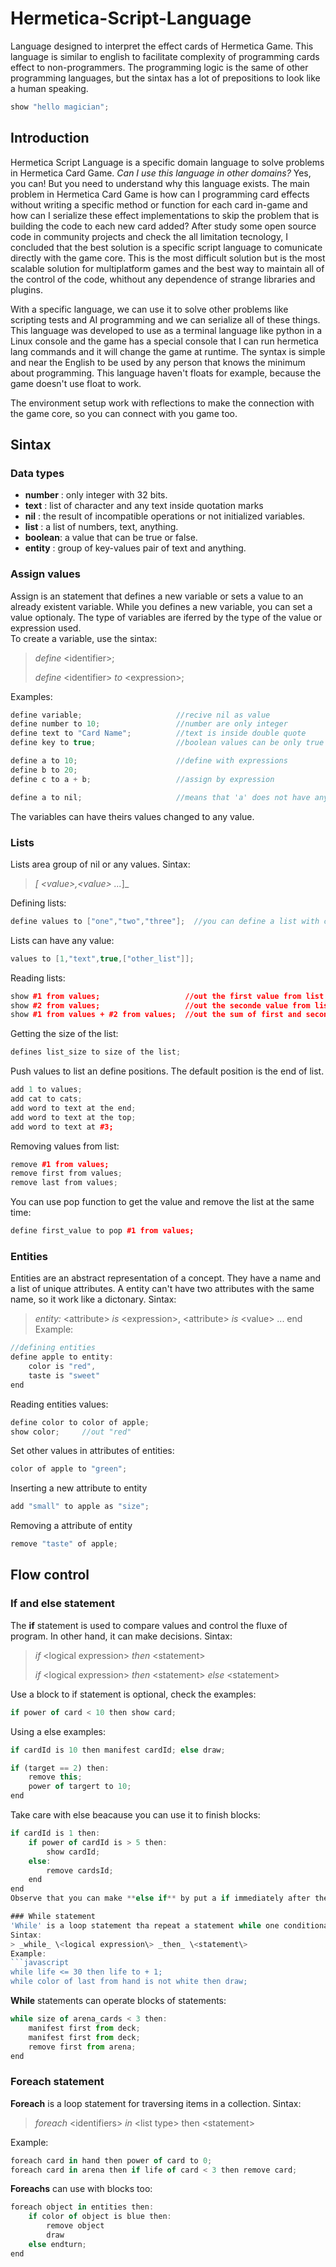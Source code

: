 # Hermetica-Script-Language
Language designed to interpret the effect cards of Hermetica Game. This language is similar to english to facilitate complexity of programming cards effect to non-programmers.
The programming logic is the same of other programming languages, but the sintax has a lot of prepositions to look like a human speaking.
```c++
show "hello magician";
```

## Introduction
Hermetica Script Language is a specific domain language to solve problems in Hermetica Card Game. _Can I use this language in other domains?_ Yes, you can! But you need to understand why this language exists. The main problem in Hermetica Card Game is how can I programming card effects without writing a specific method or function for each card in-game and how can I serialize these effect implementations to skip the problem that is building the code to each new card added? After study some open source code in community projects and check the all limitation tecnology, I concluded that the best solution is a specific script language to comunicate directly with the game core. This is the most difficult solution but is the most scalable solution for multiplatform games and the best way to maintain all of the control of the code, whithout any dependence of strange libraries and plugins. 

With a specific language, we can use it to solve other problems like scripting tests and AI programming and we can serialize all of these things. This language was developed to use as a terminal language like python in a Linux console and the game has a special console that I can run hermetica lang commands and it will change the game at runtime. The syntax is simple and near the English to be used by any person that knows the minimum about programming. This language haven't floats for example, because the game doesn't use float to work. 

The environment setup work with reflections to make the connection with the game core, so you can connect with you game too. 


## Sintax

### Data types

- **number** : only integer with 32 bits.
- **text**   : list of character and any text inside quotation marks
- **nil**    : the result of incompatible operations or not initialized variables.
- **list**   : a list of numbers, text, anything.
- **boolean**: a value that can be true or false.
- **entity** : group of key-values pair of text and anything.

### Assign values
Assign is an statement that defines a new variable or sets a value to an already existent variable. While you defines a new variable, you can set a value optionaly. The type of variables are iferred by the type of the value or expression used.  
To create a variable, use the sintax:

> _define_ \<identifier\>;
>
>  _define_ \<identifier\> _to_ \<expression\>;

Examples:

```c++
define variable;                     //recive nil as value
define number to 10;                 //number are only integer
define text to "Card Name";          //text is inside double quote
define key to true;                  //boolean values can be only true or false

define a to 10;                      //define with expressions
define b to 20;                      
define c to a + b;                   //assign by expression

define a to nil;                     //means that 'a' does not have any value
```
The variables can have theirs values changed to any value.

### Lists
Lists area group of nil or any values. 
Sintax:
> _[ \<value\>,\<value\> ..._]_

Defining lists:
```c++
define values to ["one","two","three"];  //you can define a list with comma separeted values
```
Lists can have any value:
```c++
values to [1,"text",true,["other_list"]]; 
```
Reading lists:
```c++
show #1 from values;                   //out the first value from list
show #2 from values;                   //out the seconde value from list
show #1 from values + #2 from values;  //out the sum of first and second value from list
```
Getting the size of the list:
```c++
defines list_size to size of the list;
```
Push values to list an define positions. The default position is the end of list.
```c++
add 1 to values;
add cat to cats;
add word to text at the end;
add word to text at the top;
add word to text at #3;
```
Removing values from list:
```c++
remove #1 from values;
remove first from values;
remove last from values;
```
You can use pop function to get the value and remove the list at the same time:
```c++
define first_value to pop #1 from values;
```
### Entities
Entities are an abstract representation of a concept. They have a name and a list of unique attributes. A entity can't have two attributes with the same name, so it work like a dictonary. 
Sintax:
> _entity:_ \<attribute\> _is_ \<expression\>, \<attribute\> _is_ \<value\> ... end
Example:
```c++
//defining entities
define apple to entity:
    color is "red",             
    taste is "sweet"
end
```
Reading entities values:
```c++
define color to color of apple;
show color;     //out "red"
```
Set other values in attributes of entities:
```c++
color of apple to "green";
```
Inserting a new attribute to entity
```c++
add "small" to apple as "size";
```
Removing a attribute of entity
```c++
remove "taste" of apple;
```

## Flow control
### If and else statement
The **if** statement is used to compare values and control the fluxe of program. In other hand, it can make decisions.
Sintax:
> _if_ \<logical expression\> _then_ \<statement\>
>
> _if_ \<logical expression\> _then_ \<statement\> _else_ \<statement\>

Use a block to if statement is optional, check the examples:
```javascript
if power of card < 10 then show card;
```
Using a else examples:
```javascript
if cardId is 10 then manifest cardId; else draw;

if (target == 2) then:
    remove this;
    power of targert to 10;
end
```
Take care with else beacause you can use it to finish blocks:
```javascript
if cardId is 1 then:
    if power of cardId is > 5 then:
        show cardId;
    else:
        remove cardsId;
    end
end
Observe that you can make **else if** by put a if immediately after the else because if is a statement.

### While statement
'While' is a loop statement tha repeat a statement while one conditional is true.
Sintax:
> _while_ \<logical expression\> _then_ \<statement\>
Example:
```javascript
while life <= 30 then life to + 1;
while color of last from hand is not white then draw;
```
**While** statements can operate blocks of statements: 
```javascript
while size of arena_cards < 3 then:
    manifest first from deck;
    manifest first from deck;
    remove first from arena;
end
```
### Foreach statement
**Foreach** is a loop statement for traversing items in a collection.
Sintax:
> _foreach_ \<identifiers\> _in_ \<list type\> then \<statement\>

Example:
```javascript
foreach card in hand then power of card to 0;
foreach card in arena then if life of card < 3 then remove card;
```
**Foreachs** can use with blocks too:
```javascript
foreach object in entities then:
    if color of object is blue then:
        remove object
        draw
    else endturn;
end
```
